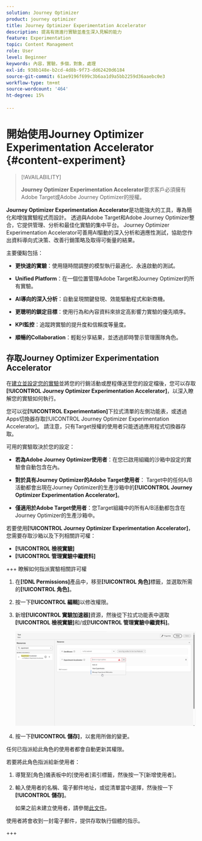 ```yaml
---
solution: Journey Optimizer
product: journey optimizer
title: Journey Optimizer Experimentation Accelerator
description: 提高有效進行實驗並產生深入見解的能力
feature: Experimentation
topic: Content Management
role: User
level: Beginner
keywords: 內容，實驗，多個，對象，處理
exl-id: 938b148e-b2cd-4d8b-9f73-dd62420d6184
source-git-commit: 61ae9196f699c3b6aa1d9a5bb2259d36aaebc0e3
workflow-type: tm+mt
source-wordcount: '464'
ht-degree: 15%

---
```


# 開始使用Journey Optimizer Experimentation Accelerator {#content-experiment}

>[!AVAILABILITY]
>
>**Journey Optimizer Experimentation Accelerator**&#x200B;要求客戶必須擁有Adobe Target或Adobe Journey Optimizer的授權。

**Journey Optimizer Experimentation Accelerator**&#x200B;是功能強大的工具，專為簡化和增強實驗程式而設計。 透過與Adobe Target和Adobe Journey Optimizer整合，它提供管理、分析和最佳化實驗的集中平台。 Journey Optimizer Experimentation Accelerator可善用AI驅動的深入分析和適應性測試，協助您作出資料導向式決策、改善行銷策略及取得可衡量的結果。

主要優點包括：

* **更快速的實驗**：使用隨時間調整的模型執行最適化、永遠啟動的測試。

* **Unified Platform**：在一個位置管理Adobe Target和Journey Optimizer的所有實驗。

* **AI導向的深入分析**：自動呈現關鍵發現、效能驅動程式和新商機。

* **更聰明的鎖定目標**：使用行為和內容資料來排定高影響力實驗的優先順序。

* **KPI監控**：追蹤跨實驗的提升度和信賴度等量度。

* **順暢的Collaboration**：輕鬆分享結果，並透過即時警示管理團隊角色。

## 存取Journey Optimizer Experimentation Accelerator

在[建立並設定您的實驗](content-experiment.md)並將您的行銷活動或歷程傳送至您的設定檔後，您可以存取&#x200B;**[!UICONTROL Journey Optimizer Experimentation Accelerator]**，以深入瞭解您的實驗如何執行。

您可以從&#x200B;**[!UICONTROL Experimentation]**&#x200B;下拉式清單的左側功能表，或透過Apps切換器存取[!UICONTROL Journey Optimizer Experimentation Accelerator]。 請注意，只有Target授權的使用者只能透過應用程式切換器存取。

可用的實驗取決於您的設定：

* **若為Adobe Journey Optimizer使用者**：在您已啟用組織的沙箱中設定的實驗會自動包含在內。

* **對於具有Journey Optimizer的Adobe Target使用者**： Target中的任何A/B活動都會出現在Journey Optimizer的生產沙箱中的&#x200B;**[!UICONTROL Journey Optimizer Experimentation Accelerator]**。

* **僅適用於Adobe Target使用者**：您Target組織中的所有A/B活動都包含在Journey Optimizer的生產沙箱中。

若要使用&#x200B;**[!UICONTROL Journey Optimizer Experimentation Accelerator]**，您需要存取沙箱以及下列相關許可權：

* **[!UICONTROL 檢視實驗]**
* **[!UICONTROL 管理實驗中繼資料]**

+++ 瞭解如何指派實驗相關許可權

1. 在&#x200B;**[!DNL Permissions]**&#x200B;產品中，移至&#x200B;**[!UICONTROL 角色]**&#x200B;標籤，並選取所需的&#x200B;**[!UICONTROL 角色]**。

1. 按一下&#x200B;**[!UICONTROL 編輯]**&#x200B;以修改權限。

1. 新增&#x200B;**[!UICONTROL 實驗加速器]**&#x200B;資源，然後從下拉式功能表中選取&#x200B;**[!UICONTROL 檢視實驗]**&#x200B;和/或&#x200B;**[!UICONTROL 管理實驗中繼資料]**。

   ![](assets/permissions-experiment.png)

1. 按一下&#x200B;**[!UICONTROL 儲存]**，以套用所做的變更。

任何已指派給此角色的使用者都會自動更新其權限。

若要將此角色指派給新使用者：

1. 導覽至[角色]儀表板中的[使用者]索引標籤&#x200B;**&#x200B;**，然後按一下[新增使用者]&#x200B;**&#x200B;**。

1. 輸入使用者的名稱、電子郵件地址，或從清單當中選擇，然後按一下&#x200B;**[!UICONTROL 儲存]**。

   如果之前未建立使用者，請參閱[此文件](https://experienceleague.adobe.com/zh-hant/docs/experience-platform/access-control/abac/permissions-ui/users)。

使用者將會收到一封電子郵件，提供存取執行個體的指示。

+++

<!--table style="table-layout:fixed"><tr style="border: 0;">
<td><img alt="Overview" href="experiment-accelerator-overview.md" src="assets/do-not-localize/experiments-2.jpeg">
<div align="center"><p><strong><a href="experiment-accelerator-overview.md">Overview</a></strong></p></div></td>
<td><img alt="Experiments" href="experiment-accelerator-monitor.md" src="assets/do-not-localize/experiment-overview.jpeg">
<div align="center"><p><strong><a href="experiment-accelerator-monitor.md">Experiments</a></strong></p></div></td>
<td><img alt="Metrics" href="experiment-accelerator-metrics.md" src="assets/do-not-localize/experiment-metrics.png">
<div align="center"><p><strong><a href="experiment-accelerator-metrics.md">Metrics</a></strong></p></div></td>
</tr></table-->

